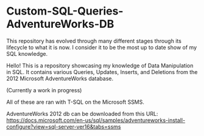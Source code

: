 # Custom-SQL-Queries-AdventureWorks-DB

This repository has evolved through many different stages through its lifecycle to what it is now. I consider it to be the most up to date show of my SQL knowledge.

Hello! This is a repository showcasing my knowledge of Data Manipulation in SQL. It contains various Queries, Updates, Inserts, and Deletions from the 2012 Microsoft AdventureWorks database.

(Currently a work in progress)

All of these are ran with T-SQL on the Microsoft SSMS.

AdventureWorks 2012 db can be downloaded from this URL: 
https://docs.microsoft.com/en-us/sql/samples/adventureworks-install-configure?view=sql-server-ver16&tabs=ssms
